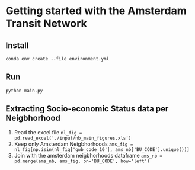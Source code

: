 # Getting started with the Amsterdam Transit Network

## Install
`conda env create --file environment.yml`

## Run
`python main.py`

## Extracting Socio-economic Status data per Neigbhorhood
1. Read the excel file `nl_fig = pd.read_excel('./input/nb_main_figures.xls')`
2. Keep only Amsterdam Neigbhorhoods `ams_fig = nl_fig[np.isin(nl_fig['gwb_code_10'], ams_nb['BU_CODE'].unique())]`
3. Join with the amsterdam neigbhorhoods dataframe `ams_nb = pd.merge(ams_nb, ams_fig, on='BU_CODE', how='left')`
